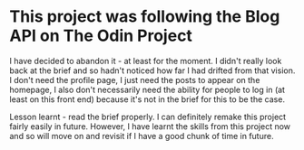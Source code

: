 # This project was following the Blog API on The Odin Project

I have decided to abandon it - at least for the moment. I didn't really look back at the brief and so hadn't noticed how far I had drifted from that vision. I don't need the profile page, I just need the posts to appear on the homepage, I also don't necessarily need the ability for people to log in (at least on this front end) because it's not in the brief for this to be the case. 

Lesson learnt - read the brief properly. I can definitely remake this project fairly easily in future. However, I have learnt the skills from this project now and so will move on and revisit if I have a good chunk of time in future. 